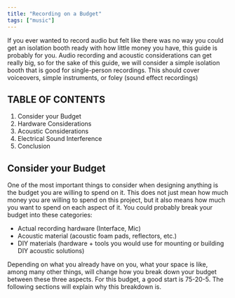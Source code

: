 ```yaml
---
title: "Recording on a Budget"
tags: ["music"]
---
```

If you ever wanted to record audio but felt like there was no way you could get an 
isolation booth ready with how little money you have, this guide is probably for you. 
Audio recording and acoustic considerations can get really big, 
so for the sake of this guide, we will consider a simple isolation booth that is good for single-person recordings. 
This should cover voiceovers, simple instruments, or foley (sound effect recordings)

## TABLE OF CONTENTS
1. Consider your Budget
2. Hardware Considerations
3. Acoustic Considerations
4. Electrical Sound Interference
5. Conclusion

## Consider your Budget
One of the most important things to consider when designing anything is the budget you are willing to spend on it. 
This does not just mean how much money you are willing to spend on this project, 
but it also means how much you want to spend on each aspect of it. 
You could probably break your budget into these categories:

- Actual recording hardware (Interface, Mic)
- Acoustic material (acoustic foam pads, reflectors, etc.)
- DIY materials (hardware + tools you would use for mounting or building DIY acoustic solutions)

Depending on what you already have on you, what your space is like, among many other things, will change how you break down your budget between these three aspects. For this budget, a good start is 75-20-5. The following sections will explain why this breakdown is.

